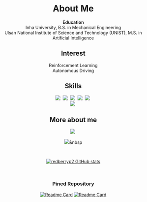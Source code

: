 <div align="center">

# About Me

**Education** <br>
Inha University, B.S. in Mechanical Engineering <br>
Ulsan National Institute of Science and Technology (UNIST), M.S. in Artificial Intelligence

## Interest <br>
Reinforcement Learning <br>
Autonomous Driving
  
## Skills
<p align="center">
  <img src="https://img.shields.io/badge/ROS-22314E?style=flat-square&logo=ROS&logoColor=white"/></a>&nbsp 
  <img src="https://img.shields.io/badge/Python-3766AB?style=flat-square&logo=Python&logoColor=white"/></a>&nbsp 
  <img src="https://img.shields.io/badge/C++-00599C?style=flat-square&logo=C%2B%2B&logoColor=white"/></a>&nbsp 
  <img src="https://img.shields.io/badge/C-A8B9CC?style=flat-square&logo=C&logoColor=white"/></a>&nbsp 
  <img src="https://img.shields.io/badge/MATLAB-FF452F?style=flat-square&logo=Mathworks&logoColor=white"/></a>&nbsp 
  <br>
  <img src="https://img.shields.io/badge/Unity-000000?style=flat-square&logo=Unity&logoColor=white"/></a>&nbsp 
</p>

## More about me
<p align="center">
  <a href="https://github.com/lococaeco/"><img src="https://img.shields.io/badge/-lococaeco-black?style=flat-square&logo=github&logoColor=white"/></a>&nbsp
  <!--<a href="https://youtu.be/4fYsfZ0rsK4?si=pa7t1bGm5nnm7Q0t"><img src="https://img.shields.io/badge/Youtube-ff0000?style=flat-square&logo=youtube&logoColor=white"/></a>&nbsp-->
  
  
  <a href="mailto:sangwoo6999@naver.com"><img src="https://img.shields.io/badge/-Email-d14836?style=flat-square&logo=Gmail&logoColor=white"/></a>&nbsp
</p>

<br>

[![redberryp2 GitHub stats](https://github-readme-stats-sigma-five.vercel.app/api?username=SaneBang&hide=prs&count_private=true&show_icons=true&theme=chartreuse-dark)](https://github.com/anuraghazra/github-readme-stats)

<br>

<!--## Pinned repos-->
### Pined Repository
[![Readme Card](https://github-readme-stats-sigma-five.vercel.app/api/pin/?username=SaneBang&repo=AutonomousDrivingStudy&theme=chartreuse-dark)](https://github.com/SaneBang/AutonomousDrivingStudy)
[![Readme Card](https://github-readme-stats-sigma-five.vercel.app/api/pin/?username=SaneBang&repo=KalmanFilterStudy&theme=chartreuse-dark)](https://github.com/SaneBang/KalmanFilterStudy)




<!--
### Algorithms
[![Readme Card](https://github-readme-stats-sigma-five.vercel.app/api/pin/?username=redberryp2&repo=FAST-LIO-SAM-SC-QN&theme=chartreuse-dark)](https://github.com/redberryp2/FAST-LIO-SAM-SC-QN)
[![Readme Card](https://github-readme-stats-sigma-five.vercel.app/api/pin/?username=redberryp2&repo=FAST-LIO-SAM-QN&theme=chartreuse-dark)](https://github.com/redberryp2/FAST-LIO-SAM-QN)
[![Readme Card](https://github-readme-stats-sigma-five.vercel.app/api/pin/?username=redberryp2&repo=FAST-LIO-SAM&theme=chartreuse-dark)](https://github.com/redberryp2/FAST-LIO-SAM)
[![Readme Card](https://github-readme-stats-sigma-five.vercel.app/api/pin/?username=redberryp2&repo=FAST_LIO_MULTI&theme=chartreuse-dark)](https://github.com/redberryp2/FAST_LIO_MULTI)
[![Readme Card](https://github-readme-stats-sigma-five.vercel.app/api/pin/?username=redberryp2&repo=FAST-LIO-Localization-QN&theme=chartreuse-dark)](https://github.com/redberryp2/FAST-LIO-Localization-QN)
[![Readme Card](https://github-readme-stats-sigma-five.vercel.app/api/pin/?username=sungwook87&repo=mlcpp&theme=chartreuse-dark)](https://github.com/sungwook87/mlcpp)
[![Readme Card](https://github-readme-stats-sigma-five.vercel.app/api/pin/?username=redberryp2&repo=TROT-Q&theme=chartreuse-dark)](https://github.com/redberryp2/TROT-Q)
[![Readme Card](https://github-readme-stats-sigma-five.vercel.app/api/pin/?username=redberryp2&repo=ieee_uav_2022&theme=chartreuse-dark)](https://github.com/redberryp2/ieee_uav_2022)
[![Readme Card](https://github-readme-stats-sigma-five.vercel.app/api/pin/?username=redberryp2&repo=ROLAND&theme=chartreuse-dark)](https://github.com/redberryp2/ROLAND)
 [![Readme Card](https://github-readme-stats-sigma-five.vercel.app/api/pin/?username=redberryp2&repo=ceo-mlcpp&theme=chartreuse-dark)](https://github.com/redberryp2/ceo-mlcpp) -->

<!--
### Simulations
[![Readme Card](https://github-readme-stats-sigma-five.vercel.app/api/pin/?username=redberryp2&repo=gazebo_maps&theme=chartreuse-dark)](https://github.com/redberryp2/gazebo_maps)
[![Readme Card](https://github-readme-stats-sigma-five.vercel.app/api/pin/?username=Woojin-Seol&repo=KVRC2022&theme=chartreuse-dark)](https://github.com/Woojin-Seol/KVRC2022)
[![Readme Card](https://github-readme-stats-sigma-five.vercel.app/api/pin/?username=Woojin-Seol&repo=KVRC2021&theme=chartreuse-dark)](https://github.com/Woojin-Seol/KVRC2021) -->


</div>

